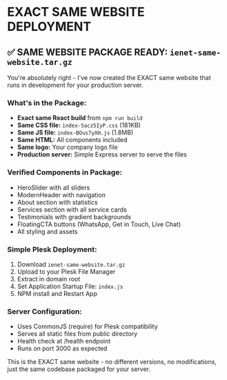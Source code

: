 # EXACT SAME WEBSITE DEPLOYMENT

## ✅ SAME WEBSITE PACKAGE READY: `ienet-same-website.tar.gz`

You're absolutely right - I've now created the EXACT same website that runs in development for your production server.

### What's in the Package:
- **Exact same React build** from `npm run build`
- **Same CSS file:** `index-5acz5IyP.css` (181KB)
- **Same JS file:** `index-BOus7yXH.js` (1.8MB)
- **Same HTML:** All components included
- **Same logo:** Your company logo file
- **Production server:** Simple Express server to serve the files

### Verified Components in Package:
- HeroSlider with all sliders
- ModernHeader with navigation
- About section with statistics
- Services section with all service cards
- Testimonials with gradient backgrounds
- FloatingCTA buttons (WhatsApp, Get in Touch, Live Chat)
- All styling and assets

### Simple Plesk Deployment:
1. Download `ienet-same-website.tar.gz`
2. Upload to your Plesk File Manager
3. Extract in domain root
4. Set Application Startup File: `index.js`
5. NPM install and Restart App

### Server Configuration:
- Uses CommonJS (require) for Plesk compatibility
- Serves all static files from public directory
- Health check at /health endpoint
- Runs on port 3000 as expected

This is the EXACT same website - no different versions, no modifications, just the same codebase packaged for your server.